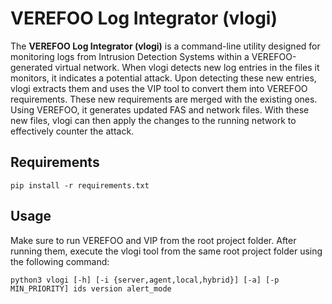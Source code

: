 # VEREFOO Log Integrator (vlogi)

The **VEREFOO Log Integrator (vlogi)** is a command-line utility designed for monitoring logs from Intrusion Detection Systems within a VEREFOO-generated virtual network.
When vlogi detects new log entries in the files it monitors, it indicates a potential attack.
Upon detecting these new entries, vlogi extracts them and uses the VIP tool to convert them into VEREFOO requirements.
These new requirements are merged with the existing ones. Using VEREFOO, it generates updated FAS and network files.
With these new files, vlogi can then apply the changes to the running network to effectively counter the attack.

## Requirements

```
pip install -r requirements.txt
```

## Usage

Make sure to run VEREFOO and VIP from the root project folder. After running them, execute the vlogi tool from the same root project folder using the following command:
```
python3 vlogi [-h] [-i {server,agent,local,hybrid}] [-a] [-p MIN_PRIORITY] ids version alert_mode
```